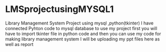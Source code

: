 # LMSprojectusingMYSQL1
Library Management System Project using mysql  ,python(tkinter)
I have connected Pyhton code to mysql database to use my project first you will have  to import tkinter file in python code and then you can use my code for making library management system 
I will be uploading my ppt files here as well as report
